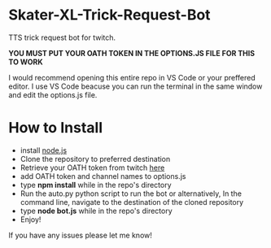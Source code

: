 # Skater-XL-Trick-Request-Bot
TTS trick request bot for twitch. 

**YOU MUST PUT YOUR OATH TOKEN IN THE OPTIONS.JS FILE FOR THIS TO WORK**

I would recommend opening this entire repo in VS Code or your preffered editor. I use VS Code beacuse you can run the terminal in the same window and edit the options.js file.

# How to Install
- install [node.js](https://nodejs.org/en/)
- Clone the repository to preferred destination
- Retrieve your OATH token from twitch [here](https://twitchapps.com/tmi/)
- add OATH token and channel names to options.js
- type **npm install** while in the repo's directory
- Run the auto.py python script to run the bot or alternatively, In the command line, navigate to the destination of the cloned repository
- type **node bot.js** while in the repo's directory
- Enjoy!

If you have any issues please let me know! 
